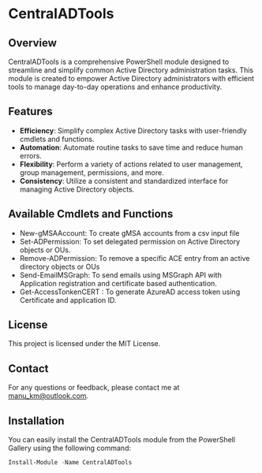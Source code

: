 # CentralADTools

## Overview

CentralADTools is a comprehensive PowerShell module designed to streamline and simplify common Active Directory administration tasks. This module is created to empower Active Directory administrators with efficient tools to manage day-to-day operations and enhance productivity.

## Features

- **Efficiency**: Simplify complex Active Directory tasks with user-friendly cmdlets and functions.
- **Automation**: Automate routine tasks to save time and reduce human errors.
- **Flexibility**: Perform a variety of actions related to user management, group management, permissions, and more.
- **Consistency**: Utilize a consistent and standardized interface for managing Active Directory objects.

## Available Cmdlets and Functions

- New-gMSAAccount: To create gMSA accounts from a csv input file
- Set-ADPermission: To set delegated permission on Active Directory objects or OUs.
- Remove-ADPermission: To remove a specific ACE entry from an active directory objects or OUs
- Send-EmailMSGraph: To send emails using MSGraph API with Application registration and certificate based authentication.
- Get-AccessTonkenCERT : To generate AzureAD access token using Certificate and application ID.


## License
This project is licensed under the MIT License.

## Contact
For any questions or feedback, please contact me at manu_km@outlook.com.

## Installation

You can easily install the CentralADTools module from the PowerShell Gallery using the following command:

```powershell
Install-Module -Name CentralADTools
